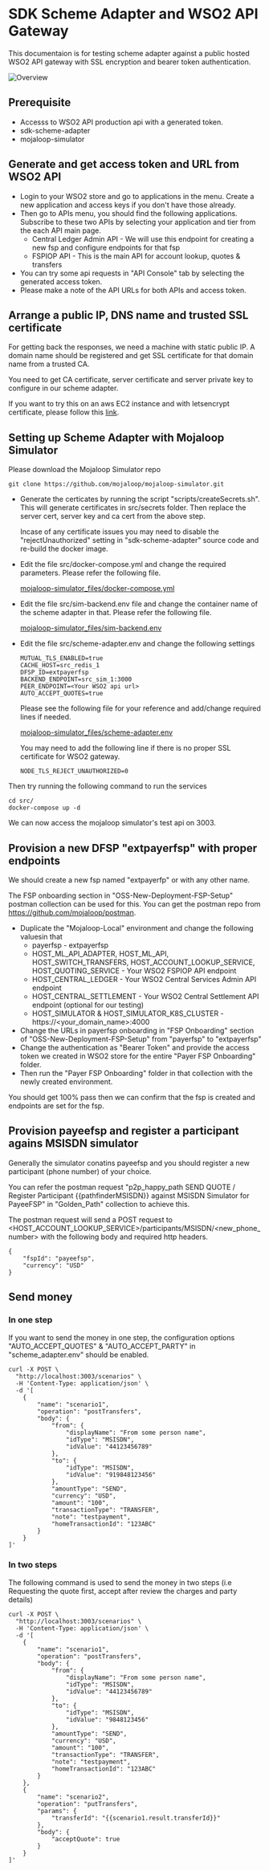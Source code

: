 # SDK Scheme Adapter and WSO2 API Gateway

This documentaion is for testing scheme adapter against a public hosted WSO2 API gateway with SSL encryption and bearer token authentication.


![Overview](scheme-adapter-and-wso2-api-gateway-overview.png)

## Prerequisite

* Accesss to WSO2 API production api with a generated token.
* sdk-scheme-adapter
* mojaloop-simulator

## Generate and get access token and URL from WSO2 API

* Login to your WSO2 store and go to applications in the menu. Create a new application and access keys if you don't have those already.
* Then go to APIs menu, you should find the following applications. Subscribe to these two APIs by selecting your application and tier from the each API main page.
  * Central Ledger Admin API - We will use this endpoint for creating a new fsp and configure endpoints for that fsp
  * FSPIOP API - This is the main API for account lookup, quotes & transfers
* You can try some api requests in "API Console" tab by selecting the generated access token.
* Please make a note of the API URLs for both APIs and access token.


## Arrange a public IP, DNS name and trusted SSL certificate

For getting back the responses, we need a machine with static public IP.
A domain name should be registered and get SSL certificate for that domain name from a trusted CA. 

You need to get CA certificate, server certificate and server private key to configure in our scheme adapter.

If you want to try this on an aws EC2 instance and with letsencrypt certificate, please follow this [link](aws_deployment.md).

## Setting up Scheme Adapter with Mojaloop Simulator

Please download the Mojaloop Simulator repo
```
git clone https://github.com/mojaloop/mojaloop-simulator.git
```
* Generate the certicates by running the script "scripts/createSecrets.sh". This will generate certificates in src/secrets folder. Then replace the server cert, server key and ca cert from the above step.

  Incase of any certificate issues you may need to disable the "rejectUnauthorized" setting in "sdk-scheme-adapter" source code and re-build the docker image.
* Edit the file src/docker-compose.yml and change the required parameters. Please refer the following file.

    [mojaloop-simulator_files/docker-compose.yml](mojaloop-simulator_files/docker-compose.yml)
* Edit the file src/sim-backend.env file and change the container name of the scheme adapter in that. Please refer the following file.

    [mojaloop-simulator_files/sim-backend.env](mojaloop-simulator_files/sim-backend.env)
* Edit the file src/scheme-adapter.env and change the following settings
  ```
  MUTUAL_TLS_ENABLED=true
  CACHE_HOST=src_redis_1
  DFSP_ID=extpayerfsp
  BACKEND_ENDPOINT=src_sim_1:3000
  PEER_ENDPOINT=<Your WSO2 api url>
  AUTO_ACCEPT_QUOTES=true
  ```
  Please see the following file for your reference and add/change required lines if needed.

  [mojaloop-simulator_files/scheme-adapter.env](mojaloop-simulator_files/scheme-adapter.env)

  You may need to add the following line if there is no proper SSL certificate for WSO2 gateway.
  ```
  NODE_TLS_REJECT_UNAUTHORIZED=0
  ```

Then try running the following command to run the services
```
cd src/
docker-compose up -d
```

We can now access the mojaloop simulator's test api on 3003.

## Provision a new DFSP "extpayerfsp" with proper endpoints

We should create a new fsp named "extpayerfp" or with any other name.

The FSP onboarding section in "OSS-New-Deployment-FSP-Setup" postman collection can be used for this. You can get the postman repo from https://github.com/mojaloop/postman.
* Duplicate the "Mojaloop-Local" environment and change the following valuesin that
  * payerfsp - extpayerfsp
  * HOST_ML_API_ADAPTER, HOST_ML_API, HOST_SWITCH_TRANSFERS, HOST_ACCOUNT_LOOKUP_SERVICE, HOST_QUOTING_SERVICE - Your WSO2 FSPIOP API endpoint
  * HOST_CENTRAL_LEDGER - Your WSO2 Central Services Admin API endpoint
  * HOST_CENTRAL_SETTLEMENT - Your WSO2 Central Settlement API endpoint (optional for our testing)
  * HOST_SIMULATOR & HOST_SIMULATOR_K8S_CLUSTER - https://<your_domain_name>:4000
* Change the URLs in payerfsp onboarding in "FSP Onboarding" section of "OSS-New-Deployment-FSP-Setup" from "payerfsp" to "extpayerfsp"
* Change the authentication as "Bearer Token" and provide the access token we created in WSO2 store for the entire "Payer FSP Onboarding" folder.
* Then run the "Payer FSP Onboarding" folder in that collection with the newly created environment.

You should get 100% pass then we can confirm that the fsp is created and endpoints are set for the fsp.

## Provision payeefsp and register a participant agains MSISDN simulator

Generally the simulator conatins payeefsp and you should register a new participant (phone number) of your choice.

You can refer the postman request "p2p_happy_path SEND QUOTE / Register Participant {{pathfinderMSISDN}} against MSISDN Simulator for PayeeFSP" in "Golden_Path" collection to achieve this.

The postman request will send a POST request to <HOST_ACCOUNT_LOOKUP_SERVICE>/participants/MSISDN/<new_phone_number> with the following body and required http headers.
```
{
    "fspId": "payeefsp",
    "currency": "USD"
}
```

## Send money

### In one step
If you want to send the money in one step, the configuration options "AUTO_ACCEPT_QUOTES" & "AUTO_ACCEPT_PARTY" in "scheme_adapter.env" should be enabled.

```
curl -X POST \
  "http://localhost:3003/scenarios" \
  -H 'Content-Type: application/json' \
  -d '[
    {
        "name": "scenario1",
        "operation": "postTransfers",
        "body": {
            "from": {
                "displayName": "From some person name",
                "idType": "MSISDN",
                "idValue": "44123456789"
            },
            "to": {
                "idType": "MSISDN",
                "idValue": "919848123456"
            },
            "amountType": "SEND",
            "currency": "USD",
            "amount": "100",
            "transactionType": "TRANSFER",
            "note": "testpayment",
            "homeTransactionId": "123ABC"
        }
    }
]'

```

### In two steps

The following command is used to send the money in two steps (i.e Requesting the quote first, accept after review the charges and party details)

```
curl -X POST \
  "http://localhost:3003/scenarios" \
  -H 'Content-Type: application/json' \
  -d '[
    {
        "name": "scenario1",
        "operation": "postTransfers",
        "body": {
            "from": {
                "displayName": "From some person name",
                "idType": "MSISDN",
                "idValue": "44123456789"
            },
            "to": {
                "idType": "MSISDN",
                "idValue": "9848123456"
            },
            "amountType": "SEND",
            "currency": "USD",
            "amount": "100",
            "transactionType": "TRANSFER",
            "note": "testpayment",
            "homeTransactionId": "123ABC"
        }
    },
    {
        "name": "scenario2",
        "operation": "putTransfers",
        "params": {
            "transferId": "{{scenario1.result.transferId}}"
        },
        "body": {
            "acceptQuote": true
        }
    }
]'

```